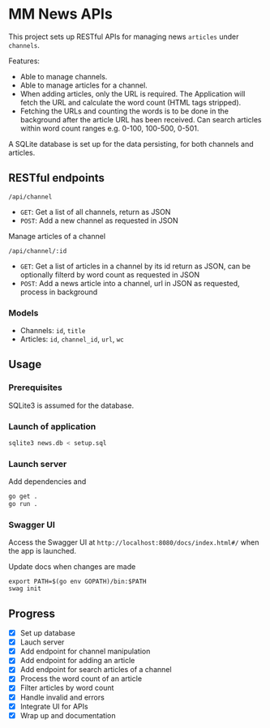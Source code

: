 # MM News APIs

This project sets up RESTful APIs for managing news `articles` under `channels`.

Features:
- Able to manage channels.
- Able to manage articles for a channel.
- When adding articles, only the URL is required.
    The Application will fetch the URL and calculate the word count (HTML tags stripped).
- Fetching the URLs and counting the words is to be done in the background after the article URL has been received.
    Can search articles within word count ranges e.g. 0-100, 100-500, 0-501.

A SQLite database is set up for the data persisting, for both channels and articles.

## RESTful endpoints

`/api/channel`
- `GET`: Get a list of all channels, return as JSON
- `POST`: Add a new channel as requested in JSON

Manage articles of a channel

`/api/channel/:id`
- `GET`: Get a list of articles in a channel by its id return as JSON, can be optionally filterd by word count as requested in JSON
- `POST`: Add a news article into a channel, url in JSON as requested, process in background 

### Models

- Channels: `id`, `title`
- Articles: `id`, `channel_id`, `url`, `wc`

## Usage

### Prerequisites

SQLite3 is assumed for the database. 

### Launch of application

```bash
sqlite3 news.db < setup.sql
```

### Launch server

Add dependencies and 

```bash
go get .
go run .
```

### Swagger UI

Access the Swagger UI at `http://localhost:8080/docs/index.html#/` when the app is launched.

Update docs when changes are made

```
export PATH=$(go env GOPATH)/bin:$PATH
swag init
```

## Progress

- [x] Set up database
- [x] Lauch server
- [x] Add endpoint for channel manipulation
- [x] Add endpoint for adding an article
- [x] Add endpoint for search articles of a channel
- [x] Process the word count of an article
- [x] Filter articles by word count
- [x] Handle invalid and errors
- [x] Integrate UI for APIs
- [x] Wrap up and documentation
